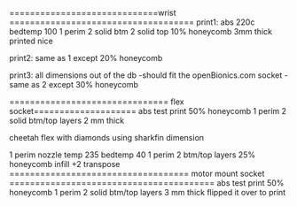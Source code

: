 =============================wrist ====================================
print1:
abs 220c
bedtemp 100
1 perim
2 solid btm
2 solid top
10% honeycomb
3mm thick
printed nice

print2:
same as 1 except
20% honeycomb

print3:
all dimensions out of the db
-should fit the openBionics.com socket
-same as 2 except 30% honeycomb

=============================== flex socket====================
abs test print
50% honeycomb
1 perim
2 solid btm/top layers
2 mm thick


cheetah flex with diamonds
using sharkfin dimension

1 perim
nozzle temp 235
bedtemp 40
1 perim
2 btm/top layers
25% honeycomb infill
+2 transpose
===================================  motor mount socket ========================================
abs test print
50% honeycomb
1 perim
2 solid btm/top layers
3 mm thick
flipped it over to print

